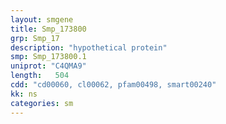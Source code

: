 ```yaml
---
layout: smgene
title: Smp_173800
grp: Smp_17
description: "hypothetical protein"
smp: Smp_173800.1
uniprot: "C4QMA9"
length:   504
cdd: "cd00060, cl00062, pfam00498, smart00240"
kk: ns
categories: sm
---
```

